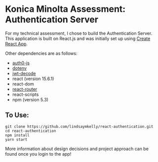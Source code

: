 # Konica Minolta Assessment: Authentication Server

For my technical assessment, I chose to build the Authentication Server.  This application is built on React.js and was initially set up using [Create React App](https://github.com/facebookincubator/create-react-app).

Other dependencies are as follows:

* [auth0-js](https://auth0.com/docs/quickstart/spa/react)
* [dotenv](https://github.com/motdotla/dotenv)
* [jwt-decode](https://github.com/auth0/jwt-decode)
* react (version 15.6.1)
* react-dom
* [react-router](https://github.com/ReactTraining/react-router)
* react-scripts
* npm (version 5.3)

## To Use:

    git clone https://github.com/lindsaymkelly/react-authentication.git
    cd react-authentication
    npm install
    yarn start

More information about design decisions and project approach can be found once you login to the app!
